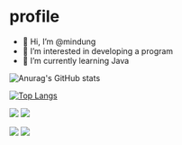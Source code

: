 # profile
- 👋 Hi, I’m @mindung
- 👀 I’m interested in developing a program
- 🌱 I’m currently learning Java

![Anurag's GitHub stats](https://github-readme-stats.vercel.app/api?username=mindung&count_private=true&show_icons=true&theme=radical)

[![Top Langs](https://github-readme-stats.vercel.app/api/top-langs/?username=mindung&layout=compact&count_private=true&theme=radical)](https://github.com/anuraghazra/github-readme-stats)




<img src="https://img.shields.io/badge/MySQL-4479A1?style=flat-square&logo=MySQL&logoColor=white"/></a> 
<img src="https://img.shields.io/badge/Java-007396.svg?&style=for-the-badge&logo=Java&logoColor=white"/></a> 


<img src="https://img.shields.io/badge/Eclipse%20IDE-2C2255.svg?&style=for-the-badge&logo=Eclipse%20IDE&logoColor=white"/>


<img src="https://img.shields.io/badge/-Microsoft%20Excel%20-%23217346"/>
